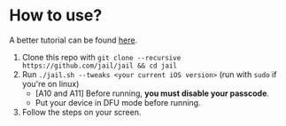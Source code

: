 
# How to use?
A better tutorial can be found [here](https://ios.cfw.guide/installing-jail).

1. Clone this repo with `git clone --recursive https://github.com/jail/jail && cd jail`
2. Run `./jail.sh --tweaks <your current iOS version>` (run with `sudo` if you're on linux)
   - [A10 and A11] Before running, **you must disable your passcode**.
   - Put your device in DFU mode before running.
3. Follow the steps on your screen.
